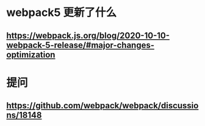 # webpack5 更新了什么


## https://webpack.js.org/blog/2020-10-10-webpack-5-release/#major-changes-optimization

# 提问

## https://github.com/webpack/webpack/discussions/18148